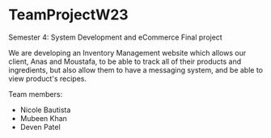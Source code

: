 # TeamProjectW23
Semester 4: System Development and eCommerce Final project

We are developing an Inventory Management website which allows our client, Anas and Moustafa, to be able to track all of their products and ingredients, but also allow them to have a messaging system, and be able to view product's recipes.

Team members:
  - Nicole Bautista
  - Mubeen Khan
  - Deven Patel
